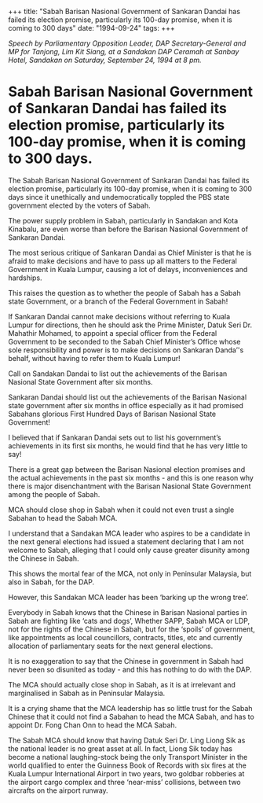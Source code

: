 +++ 
title: "Sabah Barisan Nasional Government of Sankaran Dandai has failed its election promise, particularly its 100-day promise, when it is coming to 300 days"
date: "1994-09-24"
tags:
+++

_Speech by Parliamentary Opposition Leader, DAP Secretary-General and MP for Tanjong, Lim Kit Siang, at a Sandakan DAP Ceramah at Sanbay Hotel, Sandakan on Saturday, September 24, 1994 at 8 pm._

# Sabah Barisan Nasional Government of Sankaran Dandai has failed its election promise, particularly its 100-day promise, when it is coming to 300 days.

The Sabah Barisan Nasional Government of Sankaran Dandai has failed its election promise, particularly its 100-day promise, when it is coming to 300 days since it unethically and undemocratically toppled the PBS state government elected by the voters of Sabah.</u>

The power supply problem in Sabah, particularly in Sandakan and Kota Kinabalu, are even worse than before the Barisan Nasional Government of Sankaran Dandai.

The most serious critique of Sankaran Dandai as Chief Minister is that he is afraid to make decisions and have to pass up all matters to the Federal Government in Kuala Lumpur, causing a lot of delays, inconveniences and hardships.

This raises the question as to whether the people of Sabah has a Sabah state Government, or a branch of the Federal Government in Sabah!

If Sankaran Dandai cannot make decisions without referring to Kuala Lumpur for directions, then he should ask the Prime Minister, Datuk Seri Dr. Mahathir Mohamed, to appoint a special officer from the Federal Government to be seconded to the Sabah Chief Minister’s Office whose sole responsibility and power is to make decisions on Sankaran Danda’'s behalf, without having to refer them to Kuala Lumpur!

Call on Sandakan Dandai to list out the achievements of the Barisan Nasional State Government after six months.

Sankaran Dandai should list out the achievements of the Barisan Nasional state government after six months in office especially as it had promised Sabahans glorious First Hundred Days of Barisan Nasional State Government!

I believed that if Sankaran Dandai sets out to list his government’s achievements in its first six months, he would find that he has very little to say!

There is a great gap between the Barisan Nasional election promises and the actual achievements in the past six months - and this is one reason why there is major disenchantment with the Barisan Nasional State Government among the people of Sabah.

MCA should close shop in Sabah when it could not even trust a single Sabahan to head the Sabah MCA.

I understand that a Sandakan MCA leader who aspires to be a candidate in the next general elections had issued a statement declaring that I am not welcome to Sabah, alleging that I could only cause greater disunity among the Chinese in Sabah.

This shows the mortal fear of the MCA, not only in Peninsular Malaysia, but also in Sabah, for the DAP.

However, this Sandakan MCA leader has been ‘barking up the wrong tree’.


Everybody in Sabah knows that the Chinese in Barisan Nasional parties in Sabah are fighting like ‘cats and dogs’, Whether SAPP, Sabah MCA or LDP, not for the rights of the Chinese in Sabah, but for the ‘spoils’ of government, like appointments as local councillors, contracts, titles, etc and currently allocation of parliamentary seats for the next general elections.

It is no exaggeration to say that the Chinese in government in Sabah had never been so disunited as today - and this has nothing to do with the DAP.

The MCA should actually close shop in Sabah, as it is at irrelevant and marginalised in Sabah as in Peninsular Malaysia.

It is a crying shame that the MCA leadership has so little trust for the Sabah Chinese that it could not find a Sabahan to head the MCA Sabah, and has to appoint Dr. Fong Chan Onn to head the MCA Sabah.

The Sabah MCA should know that having Datuk Seri Dr. Ling Liong Sik as the national leader is no great asset at all. In fact, Liong Sik today has become a national laughing-stock being the only Transport Minister in the world qualified to enter the Guinness Book of Records with six fires at the Kuala Lumpur International Airport in two years, two goldbar robberies at the airport cargo complex and three ‘near-miss’ collisions, between two aircrafts on the airport runway.
 
